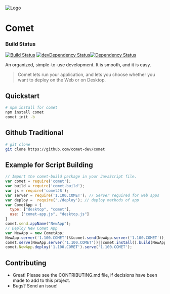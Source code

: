 ![Logo](https://raw.githubusercontent.com/mosesag0813/comet/master/resources/Drawing%20(1).png)
# Comet

### Build Status
[![Build Status](https://travis-ci.org/comet-dev/comet.svg?branch=master)](https://travis-ci.org/comet-dev/comet) [![devDependency Status](https://david-dm.org/comet-dev/comet/dev-status.svg)](https://david-dm.org/mosesag0813/comet#info=devDependencies)[![Dependency Status](https://david-dm.org/comet-dev/comet.svg)](https://david-dm.org/mosesag0813/comet)

An organized, simple-to-use development. It is smooth, and it is easy. 
> Comet lets run your application, and lets you choose whether you want to deploy on the Web or on Desktop.

## Quickstart

```sh
# npm install for comet
npm install comet
comet init -b
```
## Github Traditional
```sh
# git clone
git clone https://github.com/comet-dev/comet
```
## Example for Script Building
```js
// Import the comet-build package in your JavaScript file.
var comet = require('comet');
var build = require('comet-build');
var js = require('cometJS');
var server = require('1.100.COMET'); // Server required for web apps
var deploy =  require('./deploy'); // deploy methods of app
var CometApp = {
  type: ["desktop", "comet"],
  use: ["comet-app.js", "desktop.js"]
}
comet.send.appName("NewApp");
// Deploy New Comet App
var NewApp = new CometApp;
NewApp.server('1.100.COMET')&&comet.send(NewApp.server('1.100.COMET'));
comet.serve(NewApp.server('1.100.COMET'))||comet.install().build(NewApp);
comet.NewApp.deploy('1.100.COMET').serve('1.100.COMET');
```
## Contributing
- Great! Please see the CONTRIBUTING.md file, if decisions have been made to add to this project.
- Bugs? Send an issue!

